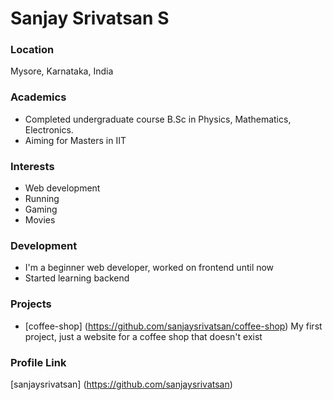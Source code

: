 # Sanjay Srivatsan S

### Location

Mysore, Karnataka, India

### Academics

- Completed undergraduate course B.Sc in Physics, Mathematics, Electronics.
- Aiming for Masters in IIT

### Interests

- Web development
- Running
- Gaming
- Movies

### Development

- I'm a beginner web developer, worked on frontend until now
- Started learning backend

### Projects

- [coffee-shop] (https://github.com/sanjaysrivatsan/coffee-shop) My first project, just a website for a coffee shop that doesn't exist

### Profile Link

[sanjaysrivatsan] (https://github.com/sanjaysrivatsan)